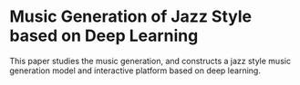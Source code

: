 # Music Generation of Jazz Style based on Deep Learning 
 This paper studies the music generation, and constructs a jazz style music generation model and interactive platform based on deep learning. 
